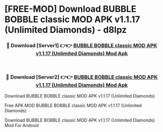 # [FREE-MOD] Download BUBBLE BOBBLE classic MOD APK v1.1.17 (Unlimited Diamonds) - d8lpz


<div align="center">
<h3>🔴 Download [Server1] 👉👉 <a href="https://apk-comot.site?title=BUBBLE_BOBBLE_classic_MOD_APK_v1.1.17_(Unlimited_Diamonds)">BUBBLE BOBBLE classic MOD APK v1.1.17 (Unlimited Diamonds) Mod Apk</a></h3><br>

<h3>🔴 Download [Server2] 👉👉 <a href="https://apk-comot.site?title=BUBBLE_BOBBLE_classic_MOD_APK_v1.1.17_(Unlimited_Diamonds)">BUBBLE BOBBLE classic MOD APK v1.1.17 (Unlimited Diamonds) Mod Apk</a></h3>
</div>



Download BUBBLE BOBBLE classic MOD APK v1.1.17 (Unlimited Diamonds) 

Free APK MOD BUBBLE BOBBLE classic MOD APK v1.1.17 (Unlimited Diamonds) 

Download BUBBLE BOBBLE classic MOD APK v1.1.17 (Unlimited Diamonds) Mod For Android
